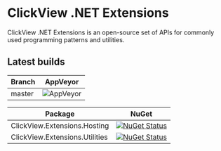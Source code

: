 # ClickView .NET Extensions

ClickView .NET Extensions is an open-source set of APIs for commonly used programming patterns and utilities.



## Latest builds

|Branch|AppVeyor|
|------|:--------:|
|master|![AppVeyor](https://img.shields.io/appveyor/ci/MrSmoke/Extensions.svg)|

|Package|NuGet|
|-------|:-----:|
| ClickView.Extensions.Hosting | [![NuGet Status](https://img.shields.io/nuget/v/ClickView.Extensions.Hosting.svg)](https://img.shields.io/nuget/v/ClickView.Extensions.Hosting.svg) |
| ClickView.Extensions.Utilities | [![NuGet Status](https://img.shields.io/nuget/v/ClickView.Extensions.Utilities.svg)](https://img.shields.io/nuget/v/ClickView.Extensions.Utilities.svg) |
